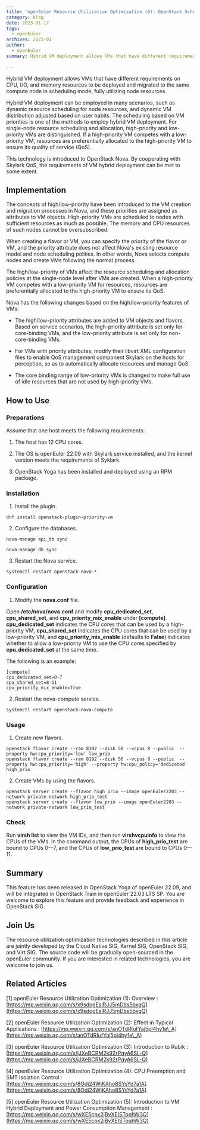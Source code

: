 ```yaml
---
title: 'openEuler Resource Utilization Optimization (6): OpenStack Scheduling for VM Hybrid Deployment'
category: blog
date: 2023-01-17
tags:
  - openEuler
archives: 2023-01
author:
  - openEuler
summary: Hybrid VM deployment allows VMs that have different requirements on CPU, I/O, and memory resources to be deployed and migrated to the same compute node in scheduling mode, fully utilizing node resources.

---
```



Hybrid VM deployment allows VMs that have different requirements on CPU, I/O, and memory resources to be deployed and migrated to the same compute node in scheduling mode, fully utilizing node resources.


Hybrid VM deployment can be employed in many scenarios, such as dynamic resource scheduling for node resources, and dynamic VM distribution adjusted based on user habits. The scheduling based on VM priorities is one of the methods to employ hybrid VM deployment. For single-node resource scheduling and allocation, high-priority and low-priority VMs are distinguished. If a high-priority VM competes with a low-priority VM, resources are preferentially allocated to the high-priority VM to ensure its quality of service (QoS).


This technology is introduced to OpenStack Nova. By cooperating with Skylark QoS, the requirements of VM hybrid deployment can be met to some extent.

Implementation
--------


The concepts of high/low-priority have been introduced to the VM creation and migration processes in Nova, and these priorities are assigned as attributes to VM objects. High-priority VMs are scheduled to nodes with sufficient resources as much as possible. The memory and CPU resources of such nodes cannot be oversubscribed.

When creating a flavor or VM, you can specify the priority of the flavor or VM, and the priority attribute does not affect Nova's existing resource model and node scheduling polities. In other words, Nova selects compute nodes and create VMs following the normal process.

The high/low-priority of VMs affect the resource scheduling and allocation policies at the single-node level after VMs are created. When a high-priority VM competes with a low-priority VM for resources, resources are preferentially allocated to the high-priority VM to ensure its QoS.


Nova has the following changes based on the high/low-priority features of VMs:

-   The high/low-priority attributes are added to VM objects and flavors.
     Based on service scenarios, the high-priority attribute is set only for core-binding VMs, and the low-priority attribute is set only for non-core-binding VMs.

-   For VMs with priority attributes, modify their libvirt XML configuration files to enable QoS management component Skylark on the hosts for perception,
    so as to automatically allocate resources and manage QoS.

-   The core binding range of low-priority VMs is changed to make full use of idle resources that are not used by high-priority VMs.

How to Use
--------

### Preparations

Assume that one host meets the following requirements:

1.  The host has 12 CPU cores.

2.  The OS is openEuler 22.09 with Skylark service installed, and the kernel version meets the requirements of Syklark.
    
3.  OpenStack Yoga has been installed and deployed using an RPM package.

### Installation

1.  Install the plugin.

```
dnf install openstack-plugin-priority-vm
```

2.  Configure the databases.

```
nova-manage api_db sync

nova-manage db sync
```

3. Restart the Nova service.

```
systemctl restart openstack-nova-*
```

### Configuration

1.  Modify the **nova.conf** file.

Open **/etc/nova/nova.conf** and modify **cpu\_dedicated\_set**, **cpu\_shared\_set**, and **cpu\_priority\_mix\_enable** under **\[compute\]**. **cpu\_dedicated\_set** indicates the CPU cores that can be used by a high-priority VM, **cpu\_shared\_set** indicates the CPU cores that can be used by a low-priority VM, and **cpu\_priority\_mix\_enable** (defaults to **False**) indicates whether to allow a low-priority VM to use the CPU cores specified by **cpu\_dedicated\_set** at the same time.


The following is an example:

```
[compute]
cpu_dedicated_set=0-7
cpu_shared_set=8-11
cpu_priority_mix_enable=True
```

2.  Restart the nova-compute service.

```
systemctl restart openstack-nova-compute
```

### Usage

1.  Create new flavors.

```
openstack flavor create --ram 8192 --disk 50 --vcpus 8 --public  --property hw:cpu_priority='low' low_prio
openstack flavor create --ram 8192 --disk 50 --vcpus 8 --public  --property hw:cpu_priority='high' --property hw:cpu_policy='dedicated' high_prio
```

2.  Create VMs by using the flavors.

```
openstack server create --flavor high_prio --image openEuler2203 --network private-network high_prio_test
openstack server create --flavor low_prio --image openEuler2203 --network private-network low_prio_test
```

### Check

Run **virsh list** to view the VM IDs, and then run **virshvcpuinfo** to view the CPUs of the VMs. In the command output, the CPUs of **high\_prio\_test** are bound to CPUs 0—7, and the CPUs of **low\_prio\_test** are bound to CPUs 0—11.


Summary
----

This feature has been released in OpenStack Yoga of openEuler 22.09, and will be integrated in OpenStack Train in openEuler 22.03 LTS SP.  You are welcome to explore this feature and provide feedback and experience in OpenStack SIG.

Join Us
--------

The resource utilization optimization technologies described in this article are jointly developed by the Cloud Native SIG, Kernel SIG, OpenStack SIG, and Virt SIG. The source code will be gradually open-sourced in the openEuler community. If you are interested in related technologies, you are welcome to join us.  

Related Articles
------------

\[1\] openEuler Resource Utilization Optimization (1): Overview
: [https://mp.weixin.qq.com/s/x9sdogEslRJJ5mDbs5bxgQ](https://mp.weixin.qq.com/s/x9sdogEslRJJ5mDbs5bxgQ)

\[2\] openEuler Resource Utilization Optimization (2): Effect in Typical Applications
: [https://mp.weixin.qq.com/s/anOTdRIufYaj5pl4hy1e\_A](https://mp.weixin.qq.com/s/anOTdRIufYaj5pl4hy1e\_A)

\[3\] openEuler Resource Utilization Optimization (3): Introduction to Rubik
: [https://mp.weixin.qq.com/s/jJXeBCRM2k92rPqyA6SL-Q](https://mp.weixin.qq.com/s/jJXeBCRM2k92rPqyA6SL-Q)

\[4\] openEuler Resource Utilization Optimization (4): CPU Preemption and SMT Isolation Control
: [https://mp.weixin.qq.com/s/8Odi24WjKAho8SYsYd7a1A](https://mp.weixin.qq.com/s/8Odi24WjKAho8SYsYd7a1A)

\[5\] openEuler Resource Utilization Optimization (5): Introduction to VM Hybrid Deployment and Power Consumption Management
: [https://mp.weixin.qq.com/s/wXE5cpx2jBvXEISToqhW3Q](https://mp.weixin.qq.com/s/wXE5cpx2jBvXEISToqhW3Q)
